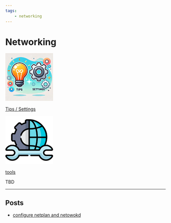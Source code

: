 ```yaml
---
tags:
    - networking
---
```


# Networking

<div class="grid-container">
    <div class="grid-item">
        <a href="tips_settings">
        <img src="/assets/images/tips_and_settings.png" width="150" height="150">
        <p>Tips / Settings</p>
        </a>
    </div>
    <div class="grid-item">
    <a href="tools">
        <img src="images/tools.png" width="150" height="150">
        <p>tools</p>
        </a>
    </div>
    <div class="grid-item">
        <p>TBD</p>
    </div>
    
</div>



---

## Posts

- [configure netplan and netowokd](network_netplan.md)